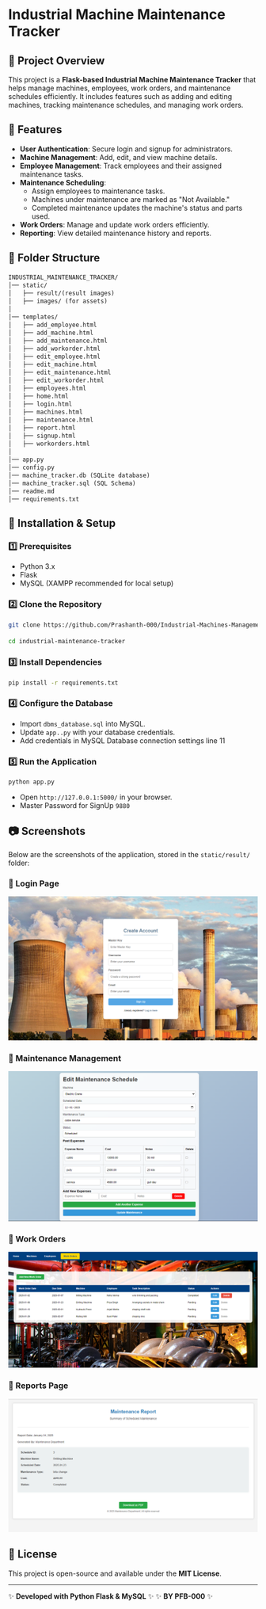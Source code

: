 # Industrial Machine Maintenance Tracker

## 📌 Project Overview

This project is a **Flask-based Industrial Machine Maintenance Tracker** that helps manage machines, employees, work orders, and maintenance schedules efficiently. It includes features such as adding and editing machines, tracking maintenance schedules, and managing work orders.

## 🚀 Features

- **User Authentication**: Secure login and signup for administrators.
- **Machine Management**: Add, edit, and view machine details.
- **Employee Management**: Track employees and their assigned maintenance tasks.
- **Maintenance Scheduling**:
  - Assign employees to maintenance tasks.
  - Machines under maintenance are marked as "Not Available."
  - Completed maintenance updates the machine's status and parts used.
- **Work Orders**: Manage and update work orders efficiently.
- **Reporting**: View detailed maintenance history and reports.

## 📂 Folder Structure

```
INDUSTRIAL_MAINTENANCE_TRACKER/
│── static/
│   ├── result/(result images)
│   ├── images/ (for assets)
│
│── templates/
│   ├── add_employee.html
│   ├── add_machine.html
│   ├── add_maintenance.html
│   ├── add_workorder.html
│   ├── edit_employee.html
│   ├── edit_machine.html
│   ├── edit_maintenance.html
│   ├── edit_workorder.html
│   ├── employees.html
│   ├── home.html
│   ├── login.html
│   ├── machines.html
│   ├── maintenance.html
│   ├── report.html
│   ├── signup.html
│   ├── workorders.html
│
│── app.py
│── config.py
│── machine_tracker.db (SQLite database)
│── machine_tracker.sql (SQL Schema)
│── readme.md
│── requirements.txt
```

## 🔧 Installation & Setup

### 1️⃣ Prerequisites

- Python 3.x
- Flask
- MySQL (XAMPP recommended for local setup)

### 2️⃣ Clone the Repository

```sh
git clone https://github.com/Prashanth-000/Industrial-Machines-Management-and-Tracking-System.git

cd industrial-maintenance-tracker
```

### 3️⃣ Install Dependencies

```sh
pip install -r requirements.txt
```

### 4️⃣ Configure the Database

- Import `dbms_database.sql` into MySQL.
- Update `app..py` with your database credentials.
- Add credentials in MySQL Database connection settings line 11

### 5️⃣ Run the Application

```sh
python app.py
```

- Open `http://127.0.0.1:5000/` in your browser.
- Master Password for SignUp `9880`

## 📷 Screenshots

Below are the screenshots of the application, stored in the `static/result/` folder:

### 🔹 Login Page
![Login Page](./static/result/Screenshot%202025-01-06%20130645.png)

### 🔹 Maintenance Management
![Maintenance Page](./static/result/Screenshot%202025-01-04%20221728.png)

### 🔹 Work Orders
![Work Orders](./static/result/Screenshot%202025-01-04%20222204.png)

### 🔹 Reports Page
![Reports](./static/result/Screenshot%202025-01-04%20221839.png)


## 📜 License

This project is open-source and available under the **MIT License**.

---

✨ **Developed with Python Flask & MySQL** ✨
✨ **BY PFB-000** ✨